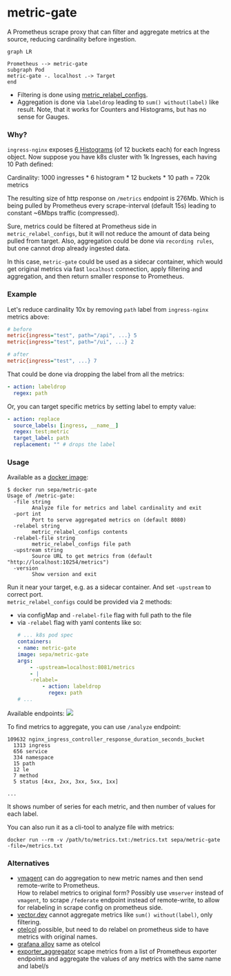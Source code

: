 # metric-gate
A Prometheus scrape proxy that can filter and aggregate metrics at the source, reducing cardinality before ingestion.
```mermaid
graph LR

Prometheus --> metric-gate 
subgraph Pod
metric-gate -. localhost .-> Target
end
```
- Filtering is done using [metric_relabel_configs](https://prometheus.io/docs/prometheus/latest/configuration/configuration/#relabel_config).
- Aggregation is done via `labeldrop` leading to `sum() without(label)` like result. Note, that it works for Counters and Histograms, but has no sense for Gauges.

### Why?
`ingress-nginx` exposes [6 Histograms](https://kubernetes.github.io/ingress-nginx/user-guide/monitoring/#request-metrics) (of 12 buckets each) for each Ingress object. Now suppose you have k8s cluster with 1k Ingresses, each having 10 Path defined:

Cardinality: 1000 ingresses * 6 histogram * 12 buckets * 10 path = 720k metrics

The resulting size of http response on `/metrics` endpoint is 276Mb. Which is being pulled by Prometheus every scrape-interval (default 15s) leading to constant ~6Mbps traffic (compressed).

Sure, metrics could be filtered at Prometheus side in `metric_relabel_configs`, but it will not reduce the amount of data being pulled from target. Also, aggregation could be done via `recording rules`, but one cannot drop already ingested data.

In this case, `metric-gate` could be used as a sidecar container, which would get original metrics via fast `localhost` connection, apply filtering and aggregation, and then return smaller response to Prometheus.

### Example
Let's reduce cardinality 10x by removing `path` label from `ingress-nginx` metrics above:

```ini
# before
metric{ingress="test", path="/api", ...} 5
metric{ingress="test", path="/ui", ...} 2

# after
metric{ingress="test", ...} 7
```
That could be done via dropping the label from all the metrics:
```yaml
- action: labeldrop
  regex: path
```
Or, you can target specific metrics by setting label to empty value:
```yaml
- action: replace
  source_labels: [ingress, __name__]
  regex: test;metric
  target_label: path
  replacement: "" # drops the label
```

### Usage
Available as a [docker image](https://hub.docker.com/r/sepa/metric-gate):
```
$ docker run sepa/metric-gate
Usage of /metric-gate:
  -file string
        Analyze file for metrics and label cardinality and exit
  -port int
        Port to serve aggregated metrics on (default 8080)
  -relabel string
        metric_relabel_configs contents
  -relabel-file string
        metric_relabel_configs file path
  -upstream string
        Source URL to get metrics from (default "http://localhost:10254/metrics")
  -version
        Show version and exit
```
Run it near your target, e.g. as a sidecar container. And set `-upstream` to correct port.  
`metric_relabel_configs` could be provided via 2 methods:
- via configMap and `-relabel-file` flag with full path to the file
- via `-relabel` flag with yaml contents like so:
    ```yaml
    # ... k8s pod spec
    containers:
    - name: metric-gate
    image: sepa/metric-gate
    args:
        - -upstream=localhost:8081/metrics
        - |
        -relabel=
            - action: labeldrop
              regex: path
    # ...
    ```        

Available endpoints:
![](https://habrastorage.org/webt/5r/ev/v0/5revv0vjiqxwbqmn9yskosnpktm.png)

To find metrics to aggregate, you can use `/analyze` endpoint:
```
109632 nginx_ingress_controller_response_duration_seconds_bucket
  1313 ingress
  656 service
  334 namespace
  15 path
  12 le
  7 method
  5 status [4xx, 2xx, 3xx, 5xx, 1xx]

...
```
It shows number of series for each metric, and then number of values for each label. 

You can also run it as a cli-tool to analyze file with metrics:
```
docker run --rm -v /path/to/metrics.txt:/metrics.txt sepa/metric-gate -file=/metrics.txt
```

### Alternatives
- [vmagent](https://docs.victoriametrics.com/victoriametrics/stream-aggregation/) can do aggregation to new metric names and then send remote-write to Prometheus.  
How to relabel metrics to original form?
Possibly use `vmserver` instead of `vmagent`, to scrape `/federate` endpoint instead of remote-write, to allow for relabeling in scrape config on prometheus side.
- [vector.dev](https://vector.dev/docs/reference/configuration/transforms/aggregate/) cannot aggregate metrics like `sum() without(label)`, only filtering.
- [otelcol](https://github.com/open-telemetry/opentelemetry-collector-contrib/issues/4968#issuecomment-2148753123) possible, but need to do relabel on prometheus side to have metrics with original names.
- [grafana alloy](https://grafana.com/docs/alloy/latest/reference/components/otelcol/otelcol.processor.transform/) same as otelcol
- [exporter_aggregator](https://github.com/tynany/exporter_aggregator) scape metrics from a list of Prometheus exporter endpoints and aggregate the values of any metrics with the same name and label/s
